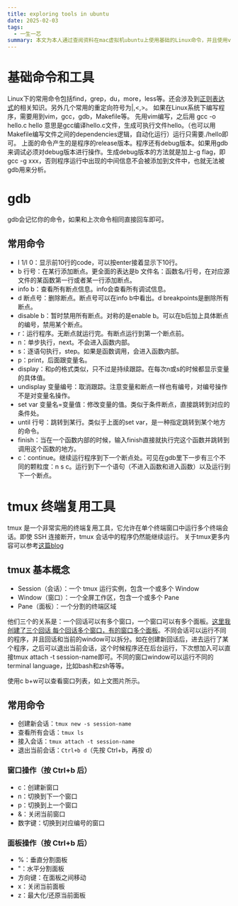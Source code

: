```yaml
---
title: exploring tools in ubuntu
date: 2025-02-03
tags:
  - 一生一芯
summary: 本文为本人通过查阅资料在mac虚拟机ubuntu上使用基础的Linux命令，并且使用vim，gcc，gdb等工具等学习记录
---
```


# 基础命令和工具

Linux下的常用命令包括find，grep，du，more，less等。还会涉及到[正则表达式](https://linux.vbird.org/linux_basic/centos7/0330regularex.php)的相关知识。另外几个常用的重定向符号为|,<,>。
如果在Linux系统下编写程序，需要用到vim，gcc，gdb，Makefile等。
先用vim编写，之后用
gcc -o hello.c hello
意思是gcc编译hello.c文件，生成可执行文件hello。（也可以用Makefile编写文件之间的dependencies逻辑，自动化运行）运行只需要./hello即可。
上面的命令产生的是程序的release版本。程序还有debug版本。如果用gdb来调试必须对debug版本进行操作。生成debug版本的方法就是加上-g flag，即gcc -g xxx，否则程序运行中出现的中间信息不会被添加到文件中，也就无法被gdb用来分析。

# gdb

gdb会记忆你的命令，如果和上次命令相同直接回车即可。

## 常用命令

- l 1/l 0：显示前10行的code，可以按enter接着显示下10行。
- b 行号：在某行添加断点。更全面的表达是b 文件名：函数名/行号，在对应源文件的某函数第一行或者某一行添加断点。
- info b：查看所有断点信息。info会查看所有调试信息。
- d 断点号：删除断点。断点号可以在info b中看出。d breakpoints是删除所有断点。
- disable b：暂时禁用所有断点。对称的是enable b。可以在b后加上具体断点的编号，禁用某个断点。
- r：运行程序。无断点就运行完。有断点运行到第一个断点前。
- n：单步执行，next。不会进入函数内部。
- s：逐语句执行，step。如果是函数调用，会进入函数内部。
- p：print，后面跟变量名。
- display：和p的格式类似，只不过是持续跟踪。在每次n或s的时候都显示变量的具体值。
- undisplay 变量编号：取消跟踪。注意变量和断点一样也有编号，对编号操作不是对变量名操作。
- set var 变量名=变量值：修改变量的值。类似于条件断点，直接跳转到对应的条件处。
- until 行号：跳转到某行。类似于上面的set var，是一种指定跳转到某个地方的命令。
- finish：当在一个函数内部的时候，输入finish直接就执行完这个函数并跳转到调用这个函数的地方。
- c：continue。继续运行程序到下一个断点处。可见在gdb里下一步有三个不同的颗粒度：n s c。运行到下一个语句（不进入函数和进入函数）以及运行到下一个断点。

# tmux 终端复用工具

tmux 是一个非常实用的终端复用工具，它允许在单个终端窗口中运行多个终端会话。即使 SSH 连接断开，tmux 会话中的程序仍然能继续运行。
关于tmux更多内容可以参考[这篇blog](https://louiszhai.github.io/2017/09/30/tmux/)

## tmux 基本概念

- Session（会话）：一个 tmux 运行实例，包含一个或多个 Window
- Window（窗口）：一个全屏工作区，包含一个或多个 Pane
- Pane（面板）：一个分割的终端区域

他们三个的关系是：一个回话可以有多个窗口，一个窗口可以有多个面板。[这里我创建了三个回话 每个回话多个窗口，有的窗口多个面板](https://ooo.0x0.ooo/2025/02/05/OGEFOI.png)。不同会话可以运行不同的程序，并且回话和当前的window可以拆分。如在创建新回话后，进去运行了某个程序，之后可以退出当前会话，这个时候程序还在后台运行，下次想加入可以直接tmux attach -t session-name即可。不同的窗口window可以运行不同的terminal language，比如bash和zsh等等。

使用c b+w可以查看窗口列表，如上文图片所示。

## 常用命令

- 创建新会话：`tmux new -s session-name`
- 查看所有会话：`tmux ls`
- 接入会话：`tmux attach -t session-name`
- 退出当前会话：`Ctrl+b d`（先按 Ctrl+b，再按 d）

### 窗口操作（按 Ctrl+b 后）

- c：创建新窗口
- n：切换到下一个窗口
- p：切换到上一个窗口
- &：关闭当前窗口
- 数字键：切换到对应编号的窗口

### 面板操作（按 Ctrl+b 后）

- %：垂直分割面板
- "：水平分割面板
- 方向键：在面板之间移动
- x：关闭当前面板
- z：最大化/还原当前面板
